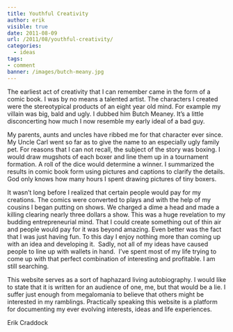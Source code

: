 ```yaml
---
title: Youthful Creativity
author: erik
visible: true
date: 2011-08-09
url: /2011/08/youthful-creativity/
categories:
  - ideas
tags:
- comment
banner: /images/butch-meany.jpg
---
```

The earliest act of creativity that I can remember came in the form of a comic book. I was by no means a talented artist. The characters I created were the stereotypical products of an eight year old mind. For example my villain was big, bald and ugly. I dubbed him Butch Meaney. It’s a little disconcerting how much I now resemble my early ideal of a bad guy.

My parents, aunts and uncles have ribbed me for that character ever since. My Uncle Carl went so far as to give the name to an especially ugly family pet. For reasons that I can not recall, the subject of the story was boxing. I would draw mugshots of each boxer and line them up in a tournament formation. A roll of the dice would determine a winner. I summarized the results in comic book form using pictures and captions to clarify the details. God only knows how many hours I spent drawing pictures of tiny boxers.

It wasn’t long before I realized that certain people would pay for my creations. The comics were converted to plays and with the help of my cousins I began putting on shows. We charged a dime a head and made a killing clearing nearly three dollars a show. This was a huge revelation to my budding entrepreneurial mind. That I could create something out of thin air and people would pay for it was beyond amazing. Even better was the fact that I was just having fun. To this day I enjoy nothing more than coming up with an idea and developing it.  Sadly, not all of my ideas have caused people to line up with wallets in hand.  I’ve spent most of my life trying to come up with that perfect combination of interesting and profitable. I am still searching.

This website serves as a sort of haphazard living autobiography. I would like to state that it is written for an audience of one, me, but that would be a lie. I suffer just enough from megalomania to believe that others might be interested in my ramblings. Practically speaking this website is a platform for documenting my ever evolving interests, ideas and life experiences.


Erik Craddock
